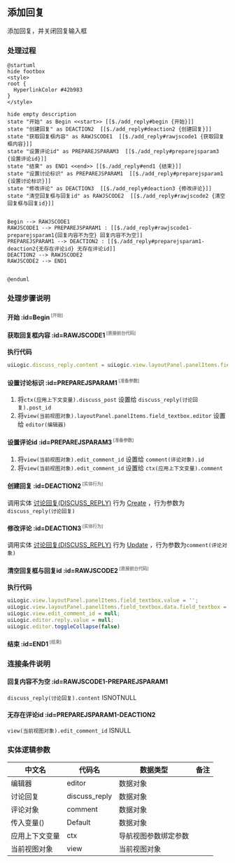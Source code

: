 ## 添加回复 <!-- {docsify-ignore-all} -->

   添加回复，并关闭回复输入框

### 处理过程

```plantuml
@startuml
hide footbox
<style>
root {
  HyperlinkColor #42b983
}
</style>

hide empty description
state "开始" as Begin <<start>> [[$./add_reply#begin {开始}]]
state "创建回复" as DEACTION2  [[$./add_reply#deaction2 {创建回复}]]
state "获取回复框内容" as RAWJSCODE1  [[$./add_reply#rawjscode1 {获取回复框内容}]]
state "设置评论id" as PREPAREJSPARAM3  [[$./add_reply#preparejsparam3 {设置评论id}]]
state "结束" as END1 <<end>> [[$./add_reply#end1 {结束}]]
state "设置讨论标识" as PREPAREJSPARAM1  [[$./add_reply#preparejsparam1 {设置讨论标识}]]
state "修改评论" as DEACTION3  [[$./add_reply#deaction3 {修改评论}]]
state "清空回复框与回复id" as RAWJSCODE2  [[$./add_reply#rawjscode2 {清空回复框与回复id}]]


Begin --> RAWJSCODE1
RAWJSCODE1 --> PREPAREJSPARAM1 : [[$./add_reply#rawjscode1-preparejsparam1{回复内容不为空} 回复内容不为空]]
PREPAREJSPARAM1 --> DEACTION2 : [[$./add_reply#preparejsparam1-deaction2{无存在评论id} 无存在评论id]]
DEACTION2 --> RAWJSCODE2
RAWJSCODE2 --> END1


@enduml
```


### 处理步骤说明

#### 开始 :id=Begin<sup class="footnote-symbol"> <font color=gray size=1>[开始]</font></sup>




#### 获取回复框内容 :id=RAWJSCODE1<sup class="footnote-symbol"> <font color=gray size=1>[直接前台代码]</font></sup>



<p class="panel-title"><b>执行代码</b></p>

```javascript
uiLogic.discuss_reply.content = uiLogic.view.layoutPanel.panelItems.field_textbox.value;
```

#### 设置讨论标识 :id=PREPAREJSPARAM1<sup class="footnote-symbol"> <font color=gray size=1>[准备参数]</font></sup>



1. 将`ctx(应用上下文变量).discuss_post` 设置给  `discuss_reply(讨论回复).post_id`
2. 将`view(当前视图对象).layoutPanel.panelItems.field_textbox.editor` 设置给  `editor(编辑器)`

#### 设置评论id :id=PREPAREJSPARAM3<sup class="footnote-symbol"> <font color=gray size=1>[准备参数]</font></sup>



1. 将`view(当前视图对象).edit_comment_id` 设置给  `comment(评论对象).id`
2. 将`view(当前视图对象).edit_comment_id` 设置给  `ctx(应用上下文变量).comment`

#### 创建回复 :id=DEACTION2<sup class="footnote-symbol"> <font color=gray size=1>[实体行为]</font></sup>



调用实体 [讨论回复(DISCUSS_REPLY)](module/Team/discuss_reply.md) 行为 [Create](module/Team/discuss_reply#行为) ，行为参数为`discuss_reply(讨论回复)`

#### 修改评论 :id=DEACTION3<sup class="footnote-symbol"> <font color=gray size=1>[实体行为]</font></sup>



调用实体 [讨论回复(DISCUSS_REPLY)](module/Team/discuss_reply.md) 行为 [Update](module/Team/discuss_reply#行为) ，行为参数为`comment(评论对象)`

#### 清空回复框与回复id :id=RAWJSCODE2<sup class="footnote-symbol"> <font color=gray size=1>[直接前台代码]</font></sup>



<p class="panel-title"><b>执行代码</b></p>

```javascript
uiLogic.view.layoutPanel.panelItems.field_textbox.value = '';
uiLogic.view.layoutPanel.panelItems.field_textbox.data.field_textbox = '';
uiLogic.view.edit_comment_id = null;
uiLogic.editor.reply.value = null;
uiLogic.editor.toggleCollapse(false)

```

#### 结束 :id=END1<sup class="footnote-symbol"> <font color=gray size=1>[结束]</font></sup>




### 连接条件说明
#### 回复内容不为空 :id=RAWJSCODE1-PREPAREJSPARAM1

```discuss_reply(讨论回复).content``` ISNOTNULL
#### 无存在评论id :id=PREPAREJSPARAM1-DEACTION2

```view(当前视图对象).edit_comment_id``` ISNULL


### 实体逻辑参数

|    中文名   |    代码名    |  数据类型      |备注 |
| --------| --------| --------  | --------   |
|编辑器|editor|数据对象||
|讨论回复|discuss_reply|数据对象||
|评论对象|comment|数据对象||
|传入变量(<i class="fa fa-check"/></i>)|Default|数据对象||
|应用上下文变量|ctx|导航视图参数绑定参数||
|当前视图对象|view|当前视图对象||

